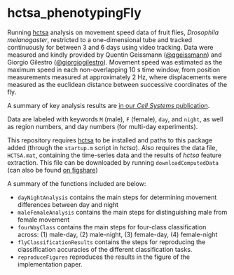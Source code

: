 # hctsa_phenotypingFly
Running [hctsa](https://github.com/benfulcher/hctsa) analysis on movement speed data of fruit flies, *Drosophila melanogaster*, restricted to a one-dimensional tube and tracked continuously for between 3 and 6 days using video tracking.
Data were measured and kindly provided by Quentin Geissmann ([@qgeissmann](https://twitter.com/qgeissmann)) and Giorgio Gilestro ([@giorgiogilestro](https://twitter.com/giorgiogilestro)).
Movement speed was estimated as the maximum speed in each non-overlapping 10 s time window, from position measurements measured at approximately 2 Hz, where displacements were measured as the euclidean distance between successive coordinates of the fly.

A summary of key analysis results are [in our _Cell Systems_ publication](http://www.cell.com/cell-systems/fulltext/S2405-4712\(17\)30438-6).

Data are labeled with keywords `M` (male), `F` (female), `day`, and `night`, as well as region numbers, and day numbers (for multi-day experiments).

This repository requires [hctsa](https://github.com/benfulcher/hctsa) to be installed and paths to this package added (through the `startup.m` script in *hctsa*).
Also requires the data file, `HCTSA.mat`, containing the time-series data and the results of *hctsa* feature extraction.
This file can be downloaded by running `downloadComputedData` (can also be found [on figshare](https://dx.doi.org/10.4225/03/5804798d2a2ec))

A summary of the functions included are below:

* `dayNightAnalysis` contains the main steps for determining movement differences between day and night
* `maleFemaleAnalysis` contains the main steps for distinguishing male from female movement
* `fourWayClass` contains the main steps for four-class classification across: (1) male-day, (2) male-night, (3) female-day, (4) female-night
* `flyClassificationResults` contains the steps for reproducing the classification accuracies of the different classification tasks.
* `reproduceFigures` reproduces the results in the figure of the implementation paper.
